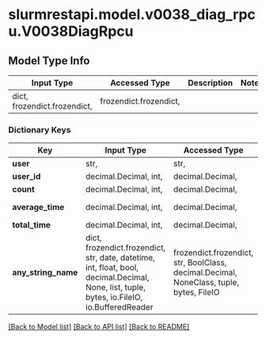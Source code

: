 # slurmrestapi.model.v0038_diag_rpcu.V0038DiagRpcu

## Model Type Info
Input Type | Accessed Type | Description | Notes
------------ | ------------- | ------------- | -------------
dict, frozendict.frozendict,  | frozendict.frozendict,  |  | 

### Dictionary Keys
Key | Input Type | Accessed Type | Description | Notes
------------ | ------------- | ------------- | ------------- | -------------
**user** | str,  | str,  | user | [optional] 
**user_id** | decimal.Decimal, int,  | decimal.Decimal,  | user id | [optional] 
**count** | decimal.Decimal, int,  | decimal.Decimal,  | rpc count | [optional] 
**average_time** | decimal.Decimal, int,  | decimal.Decimal,  | average time | [optional] 
**total_time** | decimal.Decimal, int,  | decimal.Decimal,  | total time | [optional] 
**any_string_name** | dict, frozendict.frozendict, str, date, datetime, int, float, bool, decimal.Decimal, None, list, tuple, bytes, io.FileIO, io.BufferedReader | frozendict.frozendict, str, BoolClass, decimal.Decimal, NoneClass, tuple, bytes, FileIO | any string name can be used but the value must be the correct type | [optional]

[[Back to Model list]](../../README.md#documentation-for-models) [[Back to API list]](../../README.md#documentation-for-api-endpoints) [[Back to README]](../../README.md)

